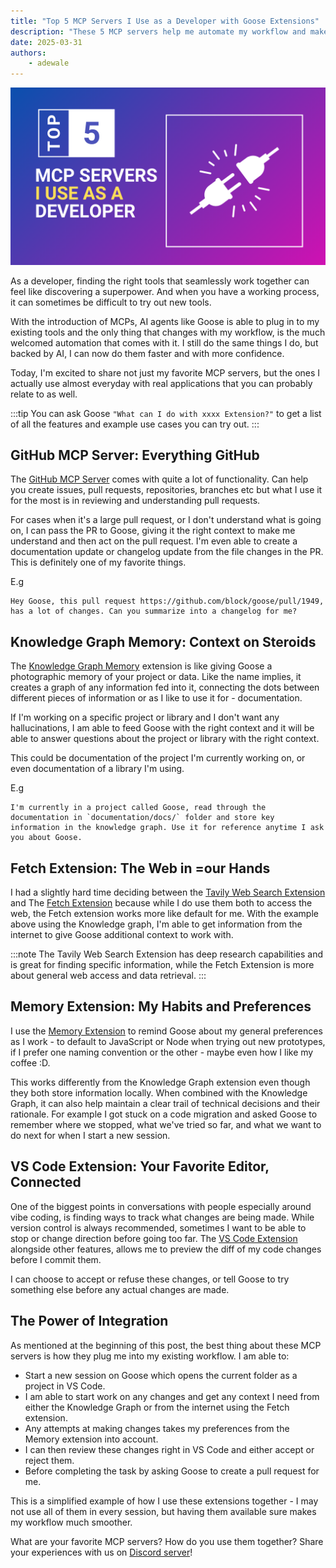 ```yaml
---
title: "Top 5 MCP Servers I Use as a Developer with Goose Extensions"
description: "These 5 MCP servers help me automate my workflow and make me a better developer."
date: 2025-03-31
authors: 
    - adewale
---
```


![blog cover](mcp-servers-cover.png)

As a developer, finding the right tools that seamlessly work together can feel like discovering a superpower. And when you have a working process, it can sometimes be difficult to try out new tools.

With the introduction of MCPs, AI agents like Goose is able to plug in to my existing tools and the only thing that changes with my workflow, is the much welcomed automation that comes with it. I still do the same things I do, but backed by AI, I can now do them faster and with more confidence.

Today, I'm excited to share not just my favorite MCP servers, but the ones I actually use almost everyday with real applications that you can probably relate to as well.

<!--truncate-->

:::tip
You can ask Goose `"What can I do with xxxx Extension?"` to get a list of all the features and example use cases you can try out. 
:::

## GitHub MCP Server: Everything GitHub

The [GitHub MCP Server](/docs/tutorials/github-mcp) comes with quite a lot of functionality. Can help you create issues, pull requests, repositories, branches etc but what I use it for the most is in reviewing and understanding pull requests.

For cases when it's a large pull request, or I don't understand what is going on, I can pass the PR to Goose, giving it the right context to make me understand and then act on the pull request. I'm even able to create a documentation update or changelog update from the file changes in the PR. This is definitely one of my favorite things. 

E.g 

```
Hey Goose, this pull request https://github.com/block/goose/pull/1949, has a lot of changes. Can you summarize into a changelog for me?
```

## Knowledge Graph Memory: Context on Steroids

The [Knowledge Graph Memory](docs/tutorials/knowledge-graph-mcp) extension is like giving Goose a photographic memory of your project or data. Like the name implies, it creates a graph of any information fed into it, connecting the dots between different pieces of information or as I like to use it for - documentation. 

If I'm working on a specific project or library and I don't want any hallucinations, I am able to feed Goose with the right context and it will be able to answer questions about the project or library with the right context.

This could be documentation of the project I'm currently working on, or even documentation of a library I'm using.

E.g

```
I'm currently in a project called Goose, read through the documentation in `documentation/docs/` folder and store key information in the knowledge graph. Use it for reference anytime I ask you about Goose.
```

## Fetch Extension: The Web in =our Hands

I had a slightly hard time deciding between the [Tavily Web Search Extension](/docs/tutorials/tavily-mcp.md) and The [Fetch Extension](/docs/tutorials/fetch-mcp) because while I do use them both to access the web, the Fetch extension works more like default for me. With the example above using the Knowledge graph, I'm able to get information from the internet to give Goose additional context to work with. 

:::note
The Tavily Web Search Extension has deep research capabilities and is great for finding specific information, while the Fetch Extension is more about general web access and data retrieval.
:::

## Memory Extension: My Habits and Preferences

I use the [Memory Extension](docs/tutorials/memory-mcp) to remind Goose about my general preferences as I work - to default to JavaScript or Node when trying out new prototypes, if I prefer one naming convention or the other - maybe even how I like my coffee :D.

This works differently from the Knowledge Graph extension even though they both store information locally. When combined with the Knowledge Graph, it can also help maintain a clear trail of technical decisions and their rationale. For example I got stuck on a code migration and asked Goose to remember where we stopped, what we've tried so far, and what we want to do next for when I start a new session.


## VS Code Extension: Your Favorite Editor, Connected

One of the biggest points in conversations with people especially around vibe coding, is finding ways to track what changes are being made. While version control is always recommended, sometimes I want to be able to stop or change direction before going too far. The [VS Code Extension](docs/tutorials/vscode-mcp) alongside other features, allows me to preview the diff of my code changes before I commit them. 

I can choose to accept or refuse these changes, or tell Goose to try something else before any actual changes are made.


## The Power of Integration

As mentioned at the beginning of this post, the best thing about these MCP servers is how they plug me into my existing workflow. I am able to:

- Start a new session on Goose which opens the current folder as a project in VS Code.
- I am able to start work on any changes and get any context I need from either the Knowledge Graph or from the internet using the Fetch extension.
- Any attempts at making changes takes my preferences from the Memory extension into account.
- I can then review these changes right in VS Code and either accept or reject them.
- Before completing the task by asking Goose to create a pull request for me. 

This is a simplified example of how I use these extensions together - I may not use all of them in every session, but having them available sure makes my workflow much smoother.

What are your favorite MCP servers? How do you use them together? Share your experiences with us on [Discord server](https://discord.gg/block-opensource)!

<head>
  <meta property="og:title" content="Top 5 MCP Servers I Use as a Developer with Goose Extensions" />
  <meta property="og:type" content="article" />
  <meta property="og:url" content="https://block.github.io/goose/blog/2025/04/01/top-5-mcp-servers" />
  <meta property="og:description" content="A developer's journey through the essential MCP servers that transform daily coding workflows with Goose" />
  <meta property="og:image" content="http://block.github.io/goose/assets/images/mcp-servers-cover-6994acb4dec5a3b33d10ea61f7609e4b.png" />
  <meta name="twitter:card" content="summary_large_image" />
  <meta property="twitter:domain" content="block.github.io/goose" />
  <meta name="twitter:title" content="Top 5 MCP Servers I Use as a Developer with Goose Extensions" />
  <meta name="twitter:description" content="A developer's journey through the essential MCP servers that transform daily coding workflows with Goose" />
  <meta name="twitter:image" content="http://block.github.io/goose/assets/images/mcp-servers-cover-6994acb4dec5a3b33d10ea61f7609e4b.png" />
</head>